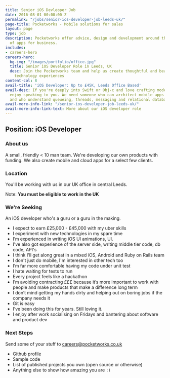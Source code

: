 ```yaml
---
title: Senior iOS Devleoper Job
date: 2016-08-01 00:00:00 Z
permalink: "/jobs/senior-ios-developer-job-leeds-uk/"
page-title: Pocketworks - Mobile solutions for sales
layout: page
type: job
description: Pocketworks offer advice, design and development around the implementation
  of apps for business.
includes:
- careers-hero
careers-hero:
  bg-img: "/images/portfolio/office.jpg"
  title: Senior iOS Developer Role in Leeds, UK
  desc: Join the Pocketworks team and help us create thoughtful and beautifully engineered
    technology experiences
content-col: 8
avail-title: 'iOS Developer: Up to £45K, Leeds Office Based'
avail-desc: If you're deeply into Swift or Obj-c and love crafting modern UIs, we'd
  enjoy speaking to you. We need someone who can architect mobile apps in their sleep,
  and who understand queueing, threads, messaging and relational databases.
avail-more-info-link: "/senior-ios-developer-job-leeds-uk/"
avail-more-info-link-text: More about our iOS developer role
---
```


## Position: iOS Developer

### About us

A small, friendly &lt; 10 man team.  We're developing our own products with funding. We also create mobile and cloud apps for a select few clients.

### Location

You'll be working with us in our UK office in central Leeds.

Note: **You must be eligible to work in the UK**

### We're Seeking

An iOS developer who's a guru or a guru in the making.

- I expect to earn £25,000 - £45,000 with my uber skills
- I experiment with new technologies in my spare time
- I&#8217;m experienced in writing iOS UI animations, UI.
- I've also got experience of the server side, writing middle tier code, db code, API's
- I think I'll get along great in a mixed iOS, Android and Ruby on Rails team
- I don't just do mobile, I'm interested in other tech too
- I&#8217;m far more comfortable having my code under unit test
- I hate waiting for tests to run
- Every project feels like a hackathon
- I&#8217;m avoiding contracting £££ because it&#8217;s more important to work with people and make products that make a difference long term
- I don&#8217;t mind getting my hands dirty and helping out on boring jobs if the company needs it
- Git is easy
- I&#8217;ve been doing this for years. Still loving it.
- I enjoy after work socialising on Fridays and bantering about software and product dev

### Next Steps

Send some of your stuff to [careers@pocketworks.co.uk](mailto:careers@pocketworks.co.uk)

- Github profile
- Sample code
- List of published projects you own (open source or otherwise)
- Anything else to show how amazing you are <code>:)</code>
